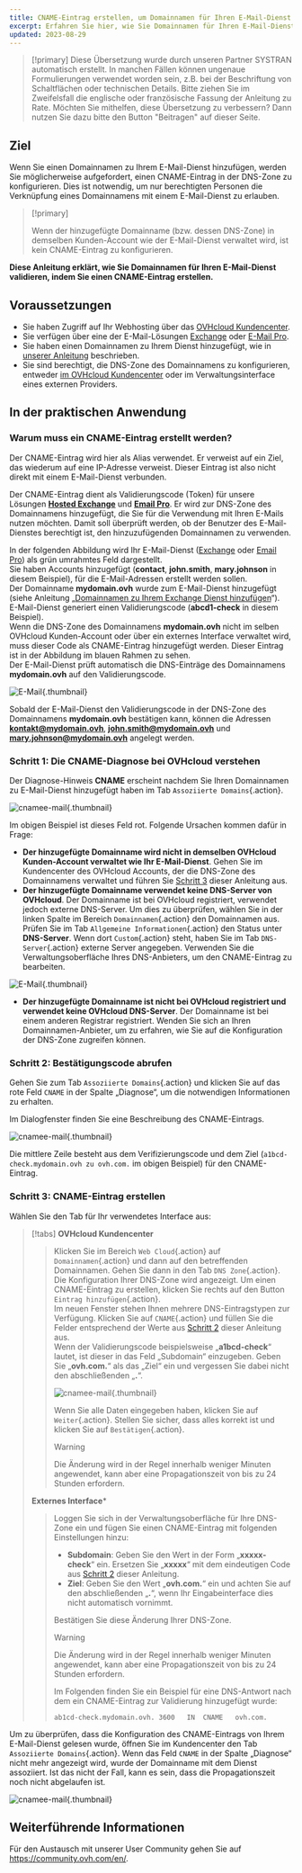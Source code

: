 ```yaml
---
title: CNAME-Eintrag erstellen, um Domainnamen für Ihren E-Mail-Dienst zu validieren
excerpt: Erfahren Sie hier, wie Sie Domainnamen für Ihren E-Mail-Dienst zu validieren, indem Sie einen CNAME-Eintrag anlegen
updated: 2023-08-29
---
```


> [!primary]
> Diese Übersetzung wurde durch unseren Partner SYSTRAN automatisch erstellt. In manchen Fällen können ungenaue Formulierungen verwendet worden sein, z.B. bei der Beschriftung von Schaltflächen oder technischen Details. Bitte ziehen Sie im Zweifelsfall die englische oder französische Fassung der Anleitung zu Rate. Möchten Sie mithelfen, diese Übersetzung zu verbessern? Dann nutzen Sie dazu bitte den Button "Beitragen" auf dieser Seite.
>

## Ziel

Wenn Sie einen Domainnamen zu Ihrem E-Mail-Dienst hinzufügen, werden Sie möglicherweise aufgefordert, einen CNAME-Eintrag in der DNS-Zone zu konfigurieren. Dies ist notwendig, um nur berechtigten Personen die Verknüpfung eines Domainnamens mit einem E-Mail-Dienst zu erlauben.

> [!primary]
>
> Wenn der hinzugefügte Domainname (bzw. dessen DNS-Zone) in demselben Kunden-Account wie der E-Mail-Dienst verwaltet wird, ist kein CNAME-Eintrag zu konfigurieren.

**Diese Anleitung erklärt, wie Sie Domainnamen für Ihren E-Mail-Dienst validieren, indem Sie einen CNAME-Eintrag erstellen.**

## Voraussetzungen

- Sie haben Zugriff auf Ihr Webhosting über das [OVHcloud Kundencenter](https://www.ovh.com/auth/?action=gotomanager&from=https://www.ovh.de/&ovhSubsidiary=de).
- Sie verfügen über eine der E-Mail-Lösungen [Exchange](https://www.ovhcloud.com/de/emails/) oder [E-Mail Pro](https://www.ovhcloud.com/de/emails/email-pro/).
- Sie haben einen Domainnamen zu Ihrem Dienst hinzugefügt, wie in [unserer Anleitung](/pages/web_cloud/email_and_collaborative_solutions/microsoft_exchange/exchange_adding_Domainname) beschrieben.
- Sie sind berechtigt, die DNS-Zone des Domainnamens zu konfigurieren, entweder [im OVHcloud Kundencenter](/pages/web_cloud/Domainnames/dns_zone_edit) oder im Verwaltungsinterface eines externen Providers.

## In der praktischen Anwendung

### Warum muss ein CNAME-Eintrag erstellt werden?

Der CNAME-Eintrag wird hier als Alias verwendet. Er verweist auf ein Ziel, das wiederum auf eine IP-Adresse verweist. Dieser Eintrag ist also nicht direkt mit einem E-Mail-Dienst verbunden.

Der CNAME-Eintrag dient als Validierungscode (Token) für unsere Lösungen [**Hosted Exchange**](https://www.ovhcloud.com/de-emails/hosted-exchange/) und [**Email Pro**](https://www.ovhcloud.com/de-gb/emails/email-pro/). Er wird zur DNS-Zone des Domainnamens hinzugefügt, die Sie für die Verwendung mit Ihren E-Mails nutzen möchten. Damit soll überprüft werden, ob der Benutzer des E-Mail-Dienstes berechtigt ist, den hinzuzufügenden Domainnamen zu verwenden.

In der folgenden Abbildung wird Ihr E-Mail-Dienst ([Exchange](https://www.ovhcloud.com/de/emails/) oder [Email Pro](https://www.ovhcloud.com/de/emails/email-pro/)) als 
grün umrahmtes Feld dargestellt.<br>
Sie haben Accounts hinzugefügt (**contact**, **john.smith**, **mary.johnson** in diesem Beispiel), für die E-Mail-Adressen erstellt werden sollen.<br>
Der Domainname **mydomain.ovh** wurde zum E-Mail-Dienst hinzugefügt (siehe Anleitung „[Domainnamen zu Ihrem Exchange Dienst hinzufügen](/pages/web_cloud/email_and_collaborative_solutions/microsoft_exchange/exchange_adding_domain)“).<br>
E-Mail-Dienst generiert einen Validierungscode (**abcd1-check** in diesem Beispiel).<br>
Wenn die DNS-Zone des Domainnamens **mydomain.ovh** nicht im selben OVHcloud Kunden-Account oder über ein externes Interface verwaltet wird, muss dieser Code als CNAME-Eintrag hinzugefügt werden. Dieser Eintrag ist in der Abbildung im blauen Rahmen zu sehen.<br>
Der E-Mail-Dienst prüft automatisch die DNS-Einträge des Domainnamens **mydomain.ovh** auf den Validierungscode.

![E-Mail](images/email-dns-conf-cname01.png){.thumbnail}

Sobald der E-Mail-Dienst den Validierungscode in der DNS-Zone des Domainnamens **mydomain.ovh** bestätigen kann, können die Adressen **kontakt@mydomain.ovh**, **john.smith@mydomain.ovh** und **mary.johnson@mydomain.ovh** angelegt werden.

### Schritt 1: Die CNAME-Diagnose bei OVHcloud verstehen <a name="step1"></a>

Der Diagnose-Hinweis **CNAME** erscheint nachdem Sie Ihren Domainnamen zu E-Mail-Dienst hinzugefügt haben im Tab `Assoziierte Domains`{.action}.

![cnamee-mail](images/cname_exchange_diagnostic.png){.thumbnail}

Im obigen Beispiel ist dieses Feld rot. Folgende Ursachen kommen dafür in Frage:

- **Der hinzugefügte Domainname wird nicht in demselben OVHcloud Kunden-Account verwaltet wie Ihr E-Mail-Dienst**. Gehen Sie im Kundencenter des OVHcloud Accounts, der die DNS-Zone des Domainnamens verwaltet und führen Sie [Schritt 3](#step3) dieser Anleitung aus.
- **Der hinzugefügte Domainname verwendet keine DNS-Server von OVHcloud**. Der Domainname ist bei OVHcloud registriert, verwendet jedoch externe DNS-Server. Um dies zu überprüfen, wählen Sie in der linken Spalte im Bereich `Domainnamen`{.action} den Domainnamen aus. Prüfen Sie im Tab `Allgemeine Informationen`{.action} den Status unter **DNS-Server**. Wenn dort `Custom`{.action} steht, haben Sie im Tab `DNS-Server`{.action} externe Server angegeben. Verwenden Sie die Verwaltungsoberfläche Ihres DNS-Anbieters, um den CNAME-Eintrag zu bearbeiten.

![E-Mail](images/email-dns-conf-cname02.png){.thumbnail}

- **Der hinzugefügte Domainname ist nicht bei OVHcloud registriert und verwendet keine OVHcloud DNS-Server**. Der Domainname ist bei einem anderen Registrar registriert. Wenden Sie sich an Ihren Domainnamen-Anbieter, um zu erfahren, wie Sie auf die Konfiguration der DNS-Zone zugreifen können.

### Schritt 2: Bestätigungscode abrufen <a name="step2"></a>

Gehen Sie zum Tab `Assoziierte Domains`{.action} und klicken Sie auf das rote Feld `CNAME` in der Spalte „Diagnose“, um die notwendigen Informationen zu erhalten.

Im Dialogfenster finden Sie eine Beschreibung des CNAME-Eintrags.

![cnamee-mail](images/cname_exchange_informations.png){.thumbnail}

Die mittlere Zeile besteht aus dem Verifizierungscode und dem Ziel (`a1bcd-check.mydomain.ovh zu ovh.com.` im obigen Beispiel) für den CNAME-Eintrag.

### Schritt 3: CNAME-Eintrag erstellen <a name="step3"></a>

Wählen Sie den Tab für Ihr verwendetes Interface aus:

> [!tabs]
> **OVHcloud Kundencenter**
>> Klicken Sie im Bereich `Web Cloud`{.action} auf `Domainnamen`{.action} und dann auf den betreffenden Domainnamen. Gehen Sie dann in den Tab `DNS Zone`{.action}.<br>
>> Die Konfiguration Ihrer DNS-Zone wird angezeigt. Um einen CNAME-Eintrag zu erstellen, klicken Sie rechts auf den Button `Eintrag hinzufügen`{.action}.<br>
>> Im neuen Fenster stehen Ihnen mehrere DNS-Eintragstypen zur Verfügung. Klicken Sie auf `CNAME`{.action} und füllen Sie die Felder entsprechend der Werte aus [Schritt 2](#step2) dieser Anleitung aus.<br>
>> Wenn der Validierungscode beispielsweise „**a1bcd-check**“ lautet, ist dieser in das Feld „Subdomain“ einzugeben. Geben Sie „**ovh.com.**“ als das „Ziel“ ein und vergessen Sie dabei nicht den abschließenden „**.**“.
>>
>> ![cnamee-mail](images/cname_add_entry_dns_zone.png){.thumbnail}
>>
>> Wenn Sie alle Daten eingegeben haben, klicken Sie auf `Weiter`{.action}. Stellen Sie sicher, dass alles korrekt ist und klicken Sie auf `Bestätigen`{.action}.<br>
>>
>> > [!warning]
>> >
>> > Die Änderung wird in der Regel innerhalb weniger Minuten angewendet, kann aber eine Propagationszeit von bis zu 24 Stunden erfordern.
>>
> **Externes Interface***
>>
>> Loggen Sie sich in der Verwaltungsoberfläche für Ihre DNS-Zone ein und fügen Sie einen CNAME-Eintrag mit folgenden Einstellungen hinzu:
>>
>> - **Subdomain**: Geben Sie den Wert in der Form „**xxxxx-check**“ ein. Ersetzen Sie „**xxxxx**“ mit dem eindeutigen Code aus [Schritt 2](#step2) dieser Anleitung.
>> - **Ziel**: Geben Sie den Wert „**ovh.com.**“ ein und achten Sie auf den abschließenden „**.**“, wenn Ihr Eingabeinterface dies nicht automatisch vornimmt.
>>
>> Bestätigen Sie diese Änderung Ihrer DNS-Zone.
>>
>> > [!warning]
>> >
>> > Die Änderung wird in der Regel innerhalb weniger Minuten angewendet, kann aber eine Propagationszeit von bis zu 24 Stunden erfordern.
>> >
>>
>> Im Folgenden finden Sie ein Beispiel für eine DNS-Antwort nach dem ein CNAME-Eintrag zur Validierung hinzugefügt wurde:
>>
>> ```text
>> ab1cd-check.mydomain.ovh. 3600	IN	CNAME	ovh.com.
>> ```

Um zu überprüfen, dass die Konfiguration des CNAME-Eintrags von Ihrem E-Mail-Dienst gelesen wurde, öffnen Sie im Kundencenter den Tab `Assoziierte Domains`{.action}. Wenn das Feld `CNAME` in der Spalte „Diagnose“ nicht mehr angezeigt wird, wurde der Domainname mit dem Dienst assoziiert. Ist das nicht der Fall, kann es sein, dass die Propagationszeit noch nicht abgelaufen ist.

![cnamee-mail](images/cname_exchange_diagnostic_green.png){.thumbnail}

## Weiterführende Informationen

Für den Austausch mit unserer User Community gehen Sie auf <https://community.ovh.com/en/>.
